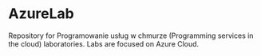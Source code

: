 # AzureLab
Repository for Programowanie usług w chmurze (Programming services in the cloud) laboratories. Labs are focused on Azure Cloud.
